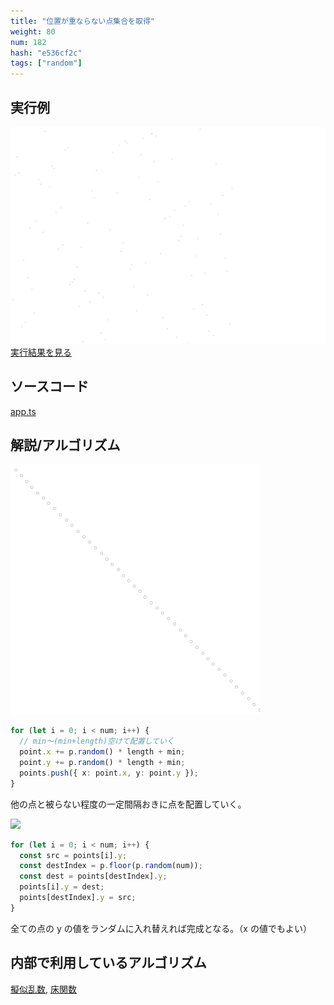 ```yaml
---
title: "位置が重ならない点集合を取得"
weight: 80
num: 182
hash: "e536cf2c"
tags: ["random"]
---
```


## 実行例

![](./static/images/e536cf2c/0.png)
[実行結果を見る](./static/play/e536cf2c/index.html)

## ソースコード

[app.ts](./static/code/e536cf2c/app.ts)

## 解説/アルゴリズム

![](./static/images/e536cf2c/1.png)

```typescript
for (let i = 0; i < num; i++) {
  // min～(min+length)空けて配置していく
  point.x += p.random() * length + min;
  point.y += p.random() * length + min;
  points.push({ x: point.x, y: point.y });
}
```

他の点と被らない程度の一定間隔おきに点を配置していく。

![](/imagese536cf2c/2.png)

```typescript
for (let i = 0; i < num; i++) {
  const src = points[i].y;
  const destIndex = p.floor(p.random(num));
  const dest = points[destIndex].y;
  points[i].y = dest;
  points[destIndex].y = src;
}
```

全ての点の y の値をランダムに入れ替えれば完成となる。（x の値でもよい）

## 内部で利用しているアルゴリズム

[擬似乱数](/e14deb99), [床関数](/0fd2eac9)
